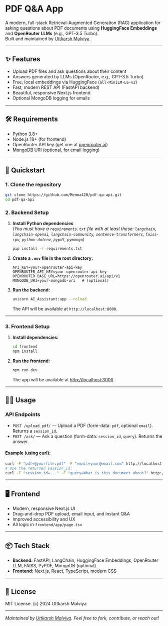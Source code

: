 # PDF Q&A App

A modern, full-stack Retrieval-Augmented Generation (RAG) application for asking questions about PDF documents using **HuggingFace Embeddings** and **OpenRouter LLMs** (e.g., GPT-3.5 Turbo).  
Built and maintained by [Uttkarsh Malviya](https://github.com/Menma420).

---

## ✨ Features

- Upload PDF files and ask questions about their content
- Answers generated by LLMs (OpenRouter, e.g., GPT-3.5 Turbo)
- Free, local embeddings via HuggingFace (`all-MiniLM-L6-v2`)
- Fast, modern REST API (FastAPI backend)
- Beautiful, responsive Next.js frontend
- Optional MongoDB logging for emails

---

## 🛠️ Requirements

- Python 3.8+
- Node.js 18+ (for frontend)
- OpenRouter API key (get one at [openrouter.ai](https://openrouter.ai/))
- MongoDB URI (optional, for email logging)

---

## 🚀 Quickstart

### 1. Clone the repository

```bash
git clone https://github.com/Menma420/pdf-qa-api.git
cd pdf-qa-api
```

### 2. Backend Setup

1. **Install Python dependencies**  
   *(You must have a `requirements.txt` file with at least these: `langchain`, `langchain-openai`, `langchain-community`, `sentence-transformers`, `faiss-cpu`, `python-dotenv`, `pypdf`, `pymongo`)*

   ```bash
   pip install -r requirements.txt
   ```

2. **Create a `.env` file in the root directory:**

   ```env
   API_KEY=your-openrouter-api-key
   OPENROUTER_API_KEY=your-openrouter-api-key
   OPENROUTER_BASE_URL=https://openrouter.ai/api/v1
   MONGODB_URI=your-mongodb-uri   # (optional)
   ```

3. **Run the backend:**

   ```bash
   uvicorn AI_Assistant:app --reload
   ```

   The API will be available at `http://localhost:8000`.

---

### 3. Frontend Setup

1. **Install dependencies:**

   ```bash
   cd frontend
   npm install
   ```

2. **Run the frontend:**

   ```bash
   npm run dev
   ```

   The app will be available at [http://localhost:3000](http://localhost:3000).

---

## 🧑‍💻 Usage

### API Endpoints

- `POST /upload_pdf/` — Upload a PDF (form-data: `pdf`, optional `email`). Returns a `session_id`.
- `POST /ask/` — Ask a question (form-data: `session_id`, `query`). Returns the answer.

#### Example (using curl):

```bash
curl -F "pdf=@yourfile.pdf" -F "email=your@email.com" http://localhost:8000/upload_pdf/
# Use the returned session_id:
curl -F "session_id=..." -F "query=What is this document about?" http://localhost:8000/ask/
```

---

## 🖥️ Frontend

- Modern, responsive Next.js UI
- Drag-and-drop PDF upload, email input, and instant Q&A
- Improved accessibility and UX
- All logic in `frontend/app/page.tsx`

---

## 📦 Tech Stack

- **Backend:** FastAPI, LangChain, HuggingFace Embeddings, OpenRouter LLM, FAISS, PyPDF, MongoDB (optional)
- **Frontend:** Next.js, React, TypeScript, modern CSS

---

## 📝 License

MIT License. (c) 2024 Uttkarsh Malviya

---

*Maintained by [Uttkarsh Malviya](https://github.com/Menma420). Feel free to fork, contribute, or reach out!*

